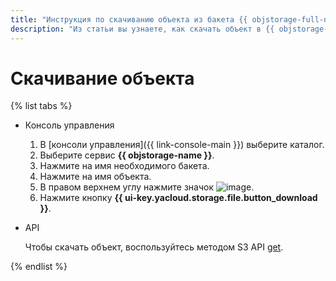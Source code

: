 ```yaml
---
title: "Инструкция по скачиванию объекта из бакета {{ objstorage-full-name }}"
description: "Из статьи вы узнаете, как скачать объект в {{ objstorage-full-name }}."
---
```


# Скачивание объекта


{% list tabs %}

- Консоль управления
  
  1. В [консоли управления]({{ link-console-main }}) выберите каталог.
  1. Выберите сервис **{{ objstorage-name }}**.
  1. Нажмите на имя необходимого бакета.
  1. Нажмите на имя объекта.
  1. В правом верхнем углу нажмите значок ![image](../../../_assets/console-icons/ellipsis.svg).
  1. Нажмите кнопку **{{ ui-key.yacloud.storage.file.button_download }}**.

- API

  Чтобы скачать объект, воспользуйтесь методом S3 API [get](../../s3/api-ref/object/get.md).

{% endlist %}
